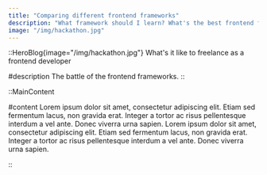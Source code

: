 ```yaml
---
title: "Comparing different frontend frameworks"
description: "What framework should I learn? What's the best frontend framework? Should we migrate to X framework?"
image: "/img/hackathon.jpg"
---
```


<!-- Content of the page -->

::HeroBlog{image="/img/hackathon.jpg"}
What's it like to freelance as a frontend developer

#description
The battle of the frontend frameworks.
::

::MainContent

#content
Lorem ipsum dolor sit amet, consectetur adipiscing elit. Etiam sed fermentum lacus, non gravida erat. Integer a tortor ac risus pellentesque interdum a vel ante. Donec viverra urna sapien. Lorem ipsum dolor sit amet, consectetur adipiscing elit. Etiam sed fermentum lacus, non gravida erat. Integer a tortor ac risus pellentesque interdum a vel ante. Donec viverra urna sapien.

::
